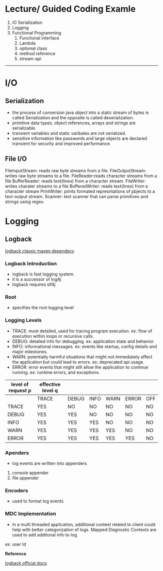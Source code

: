 # Lecture/ Guided Coding Examle

1. IO Serialization
2. Logging
3. Functional Programming
   1. Functional interface
   2. Lambda
   3. optional class
   4. method reference
   5. stream-api

---

# I/O


## Serialization

- the process of conversion java object into a static stream of bytes is called Serialization and the opposite is called deserialization.
- primitive data types, object references, arrays and strings are serializable.
- transient variables and static varibales are not serialized.
- sensitive information like passwords and large objects are declared transient for security and improved performance.


## File I/O

FileInputStream: reads raw byte streams from a file.
FileOutputStream: writes raw byte streams to a file.
FileReader:reads character streams from a file
BufferReader: reads text(lines) from a character stream. 
FileWriter: writes charater streams to a file
BufferedWriter: reads text(lines) from a character stream
PrintWriter: prints formated represntations of pbjects to a text-output stream.
Scanner: text scanner that can parse primitives and strings using regex.

# Logging

##  Logback

[logback classic maven dependecy](https://mvnrepository.com/artifact/ch.qos.logback/logback-classic)

### Logback Introduction

- logback is fast logging system.
- it is a successor of log4j
- logback requires slf4j

### Root

- specifies the root logging level

### Logging Levels

- TRACE: most detailed, used for tracing program execution. ex: flow of execution within loops or recursive calls.
- DEBUG: detailed info for debugging. ex: application state and behavior.
- INFO: informational messages. ex: events like startup, config details and major milestones.
- WARN: potentially harmful situations that might not immediately affect the application but could lead to errors. ex: deprecated api usage.
- ERROR: error events that might still allow the application to continue running. ex: runtime errors, and exceptions.

| level of request p | effective level q |       |      |      |       |     |
|--------------------|-------------------|-------|------|------|-------|-----|
|                    | TRACE             | DEBUG | INFO | WARN | ERROR | OFF |
| TRACE              | YES               | NO    | NO   | NO   | NO    | NO  |
| DEBUG              | YES               | YES   | NO   | NO   | NO    | NO  |
| INFO               | YES               | YES   | YES  | NO   | NO    | NO  |
| WARN               | YES               | YES   | YES  | YES  | NO    | NO  |
| ERROR              | YES               | YES   | YES  | YES  | YES   | NO  |


### Apenders

- log events are written into appenders

1. console appender
2. file appender


### Encoders

- used to format log events


### MDC Implementation

- In a multi threaded application, additional context related to client could help with better categorization of logs. Mapped Diagnostic Contexts are used to add additonal info to log.

ex: user Id


**Reference**

[logback official docs](https://logback.qos.ch/manual/index.html)
